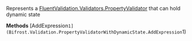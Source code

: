 Represents a [FluentValidation.Validators.PropertyValidator](FluentValidation.Validators.PropertyValidator) that can hold dynamic state

**Methods**
[AddExpression``1](Bifrost.Validation.PropertyValidatorWithDynamicState.AddExpression``1)
